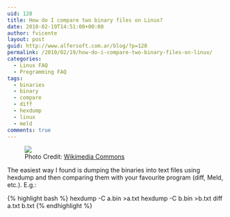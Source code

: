 ```yaml
---
uid: 128
title: How do I compare two binary files on Linux?
date: 2010-02-19T14:51:00+00:00
author: fvicente
layout: post
guid: http://www.alfersoft.com.ar/blog/?p=128
permalink: /2010/02/19/how-do-i-compare-two-binary-files-on-linux/
categories:
  - Linux FAQ
  - Programming FAQ
tags:
  - binaries
  - binary
  - compare
  - diff
  - hexdump
  - linux
  - meld
comments: true
---
```

<figure>
	<img src="{{ site.url }}/images/question.png">
	<figcaption>Photo Credit: <a href="http://commons.wikimedia.org/wiki/File:Gnome-dialog-question.svg" title="Wikimedia Commons"> Wikimedia Commons</a></figcaption>
</figure>

The easiest way I found is dumping the binaries into text files using hexdump and then comparing them with your favourite program (diff, Meld, etc.). E.g.:

{% highlight bash %}
hexdump -C a.bin >a.txt
hexdump -C b.bin >b.txt
diff a.txt b.txt
{% endhighlight %}
